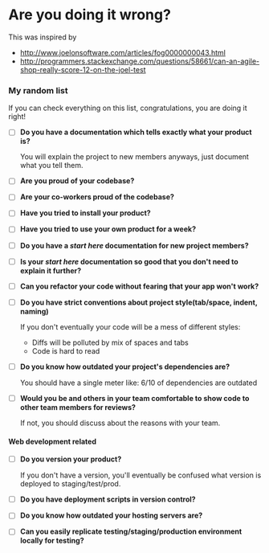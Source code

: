 # Are you doing it wrong?

This was inspired by

* http://www.joelonsoftware.com/articles/fog0000000043.html
* http://programmers.stackexchange.com/questions/58661/can-an-agile-shop-really-score-12-on-the-joel-test

### My random list

If you can check everything on this list, congratulations, you are doing it right!

- [ ] **Do you have a documentation which tells exactly what your product is?**

    You will explain the project to new members anyways, just document what you tell them.

- [ ] **Are you proud of your codebase?**
- [ ] **Are your co-workers proud of the codebase?**
- [ ] **Have you tried to install your product?**
- [ ] **Have you tried to use your own product for a week?**
- [ ] **Do you have a *start here* documentation for new project members?**
- [ ] **Is your *start here* documentation so good that you don't need to explain it further?**
- [ ] **Can you refactor your code without fearing that your app won't work?**
- [ ] **Do you have strict conventions about project style(tab/space, indent, naming)**

    If you don't eventually your code will be a mess of different styles:
    
    * Diffs will be polluted by mix of spaces and tabs
    * Code is hard to read

- [ ] **Do you know how outdated your project's dependencies are?**

    You should have a single meter like: 6/10 of dependencies are outdated

- [ ] **Would you be and others in your team comfortable to show code to other team members for reviews?**

    If not, you should discuss about the reasons with your team.

#### Web development related

- [ ] **Do you version your product?**

    If you don't have a version, you'll eventually be confused what version is deployed to staging/test/prod.

- [ ] **Do you have deployment scripts in version control?**
- [ ] **Do you know how outdated your hosting servers are?**
- [ ] **Can you easily replicate testing/staging/production environment locally for testing?**
